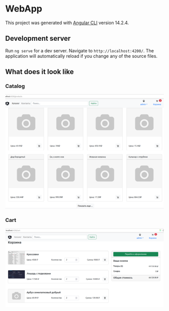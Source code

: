 # WebApp

This project was generated with [Angular CLI](https://github.com/angular/angular-cli) version 14.2.4.

## Development server

Run `ng serve` for a dev server. Navigate to `http://localhost:4200/`. The application will automatically reload if you
change any of the source files.

## What does it look like

### Catalog

![Иллюстрация к проекту](./doc/img/catalog.png)

### Cart

![Иллюстрация к проекту](./doc/img/cart.png)